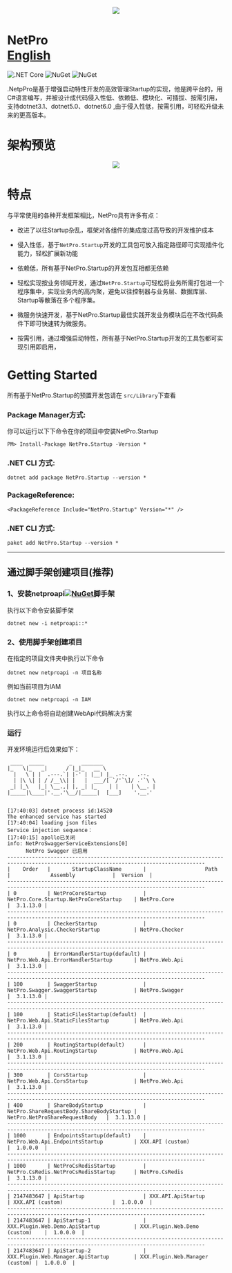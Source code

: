 <p align="center">
  <img  src="docs/images/netpro2.png" >
</p>

# NetPro　　　　　　　　　　　　　　　　　　　[English](https://github.com/LeonKou/NetPro)
![.NET Core](https://github.com/LeonKou/NetPro/workflows/.NET%20Core/badge.svg)  ![NuGet](https://img.shields.io/nuget/v/NetPro.Startup.svg) ![NuGet](https://img.shields.io/nuget/v/NetPro.Startup.svg)

.NetpPro是基于增强启动特性开发的高效管理Startup的实现，他是跨平台的，用C#语言编写，并被设计成代码侵入性低、依赖低、模块化、可插拔、按需引用，支持dotnet3.1、dotnet5.0、dotnet6.0 ,由于侵入性低，按需引用，可轻松升级未来的更高版本。

# 架构预览 

<p align="center">
  <img  src="docs/images/netproinfo.png">
</p>

# 特点

与平常使用的各种开发框架相比，NetPro具有许多有点：
- 改进了以往Startup杂乱，框架对各组件的集成度过高导致的开发维护成本

- 侵入性低，基于`NetPro.Startup`开发的工具包可放入指定路径即可实现插件化能力，轻松扩展新功能

- 依赖低，所有基于NetPro.Startup的开发包互相都无依赖

- 轻松实现按业务领域开发，通过`NetPro.Startup`可轻松将业务所需打包进一个程序集中，实现业务内的高内聚，避免以往控制器与业务层、数据库层、Startup等散落在多个程序集。

- 微服务快速开发，基于NetPro.Startup最佳实践开发业务模块后在不改代码条件下即可快速转为微服务。

- 按需引用，通过增强启动特性，所有基于NetPro.Startup开发的工具包都可实现引用即启用，

# Getting Started
所有基于NetPro.Startup的预置开发包请在 `src/Library`下查看


### Package Manager方式: 
你可以运行以下下命令在你的项目中安装NetPro.Startup
```
PM> Install-Package NetPro.Startup -Version *
```

### .NET CLI 方式: 
```
dotnet add package NetPro.Startup --version *
```

### PackageReference:
```
<PackageReference Include="NetPro.Startup" Version="*" />
```

### .NET CLI 方式: 
```
paket add NetPro.Startup --version *
```

---

## 通过脚手架创建项目(推荐)

### 1、安装netproapi[![NuGet](https://img.shields.io/nuget/v/netproapi.svg)](https://nuget.org/packages/netproapi)脚手架
执行以下命令安装脚手架
```
dotnet new -i netproapi::* 
```

### 2、使用脚手架创建项目

在指定的项目文件夹中执行以下命令
```
dotnet new netproapi -n 项目名称
```
例如当前项目为IAM
```
dotnet new netproapi -n IAM
```
执行以上命令将自动创建WebApi代码解决方案


### 运行

开发环境运行后效果如下：

```
 ____  _____        _   _______
|_   \|_   _|      / |_|_   __ \
  |   \ | |  .---.`| |-' | |__) |_ .--.   .--.
  | |\ \| | / /__\\| |   |  ___/[ `/'`\]/ .'`\ \
 _| |_\   |_| \__.,| |, _| |_    | |    | \__. |
|_____|\____|'.__.'\__/|_____|  [___]    '.__.'


[17:40:03] dotnet process id:14520
The enhanced service has started
[17:40:04] loading json files
Service injection sequence：
[17:40:15] apollo已关闭
info: NetProSwaggerServiceExtensions[0]
      NetPro Swagger 已启用
--------------------------------------------------------------------------------------------------------------------------------------
|    Order   |       StartupClassName       |                   Path                   |             Assembly            |  Version  |
--------------------------------------------------------------------------------------------------------------------------------------
| 0          | NetProCoreStartup            | NetPro.Core.Startup.NetProCoreStartup    | NetPro.Core                     |  3.1.13.0 |
--------------------------------------------------------------------------------------------------------------------------------------
| 0          | CheckerStartup               | NetPro.Analysic.CheckerStartup           | NetPro.Checker                  |  3.1.13.0 |
--------------------------------------------------------------------------------------------------------------------------------------
| 0          | ErrorHandlerStartup(default) | NetPro.Web.Api.ErrorHandlerStartup       | NetPro.Web.Api                  |  3.1.13.0 |
--------------------------------------------------------------------------------------------------------------------------------------
| 100        | SwaggerStartup               | NetPro.Swagger.SwaggerStartup            | NetPro.Swagger                  |  3.1.13.0 |
--------------------------------------------------------------------------------------------------------------------------------------
| 100        | StaticFilesStartup(default)  | NetPro.Web.Api.StaticFilesStartup        | NetPro.Web.Api                  |  3.1.13.0 |
--------------------------------------------------------------------------------------------------------------------------------------
| 200        | RoutingStartup(default)      | NetPro.Web.Api.RoutingStartup            | NetPro.Web.Api                  |  3.1.13.0 |
--------------------------------------------------------------------------------------------------------------------------------------
| 300        | CorsStartup                  | NetPro.Web.Api.CorsStartup               | NetPro.Web.Api                  |  3.1.13.0 |
--------------------------------------------------------------------------------------------------------------------------------------
| 400        | ShareBodyStartup             | NetPro.ShareRequestBody.ShareBodyStartup | NetPro.NetProShareRequestBody   |  3.1.13.0 |
--------------------------------------------------------------------------------------------------------------------------------------
| 1000       | EndpointsStartup(default)    | NetPro.Web.Api.EndpointsStartup          | XXX.API (custom)                |  1.0.0.0  |
--------------------------------------------------------------------------------------------------------------------------------------
| 1000       | NetProCsRedisStartup         | NetPro.CsRedis.NetProCsRedisStartup      | NetPro.CsRedis                  |  3.1.13.0 |
--------------------------------------------------------------------------------------------------------------------------------------
| 2147483647 | ApiStartup                   | XXX.API.ApiStartup                       | XXX.API (custom)                |  1.0.0.0  |
--------------------------------------------------------------------------------------------------------------------------------------
| 2147483647 | ApiStartup-1                 | XXX.Plugin.Web.Demo.ApiStartup           | XXX.Plugin.Web.Demo (custom)    |  1.0.0.0  |
--------------------------------------------------------------------------------------------------------------------------------------
| 2147483647 | ApiStartup-2                 | XXX.Plugin.Web.Manager.ApiStartup        | XXX.Plugin.Web.Manager (custom) |  1.0.0.0  |

```


